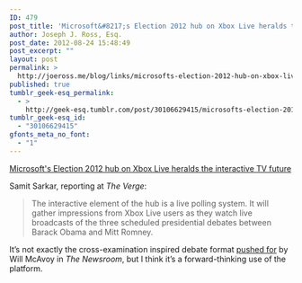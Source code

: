 ```yaml
---
ID: 479
post_title: 'Microsoft&#8217;s Election 2012 hub on Xbox Live heralds the interactive TV future'
author: Joseph J. Ross, Esq.
post_date: 2012-08-24 15:48:49
post_excerpt: ""
layout: post
permalink: >
  http://joeross.me/blog/links/microsofts-election-2012-hub-on-xbox-live-heralds/
published: true
tumblr_geek-esq_permalink:
  - >
    http://geek-esq.tumblr.com/post/30106629415/microsofts-election-2012-hub-on-xbox-live-heralds
tumblr_geek-esq_id:
  - "30106629415"
gfonts_meta_no_font:
  - "1"
---
```

<a href='http://www.theverge.com/gaming/2012/8/23/3263278/election-2012-hub-xbox-live-microsoft-interactive-tv-polling'>Microsoft's Election 2012 hub on Xbox Live heralds the interactive TV future</a><div class="link_description"><p>Samit Sarkar, reporting at <em>The Verge</em>:</p>

<blockquote>The interactive element of the hub is a live polling system. It will gather impressions from Xbox Live users as they watch live broadcasts of the three scheduled presidential debates between Barack Obama and Mitt Romney.</blockquote>

<p>It&#8217;s not exactly the cross-examination inspired debate format <a href="http://www.imdb.com/title/tt2362657/" target="_blank">pushed for</a> by Will McAvoy in <em>The Newsroom</em>, but I think it&#8217;s a forward-thinking use of the platform.</p></div>